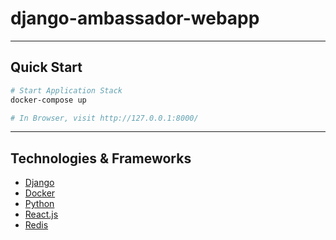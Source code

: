 # django-ambassador-webapp
---

## Quick Start

```sh
# Start Application Stack
docker-compose up

# In Browser, visit http://127.0.0.1:8000/
```

---

## Technologies & Frameworks

- [Django](https://www.djangoproject.com/)
- [Docker](https://www.docker.com/)
- [Python](https://www.python.org/)
- [React.js](https://reactjs.org/)
- [Redis](https://redis.io/)
